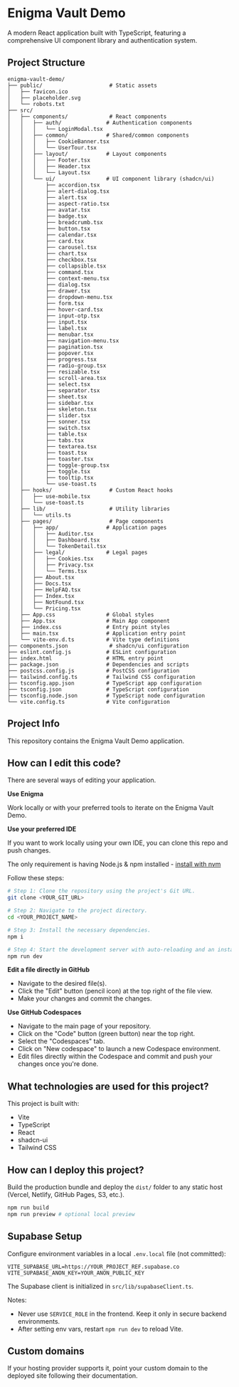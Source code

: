 # Enigma Vault Demo

A modern React application built with TypeScript, featuring a comprehensive UI component library and authentication system.

## Project Structure

```
enigma-vault-demo/
├── public/                     # Static assets
│   ├── favicon.ico
│   ├── placeholder.svg
│   └── robots.txt
├── src/
│   ├── components/             # React components
│   │   ├── auth/              # Authentication components
│   │   │   └── LoginModal.tsx
│   │   ├── common/            # Shared/common components
│   │   │   ├── CookieBanner.tsx
│   │   │   └── UserTour.tsx
│   │   ├── layout/            # Layout components
│   │   │   ├── Footer.tsx
│   │   │   ├── Header.tsx
│   │   │   └── Layout.tsx
│   │   └── ui/                # UI component library (shadcn/ui)
│   │       ├── accordion.tsx
│   │       ├── alert-dialog.tsx
│   │       ├── alert.tsx
│   │       ├── aspect-ratio.tsx
│   │       ├── avatar.tsx
│   │       ├── badge.tsx
│   │       ├── breadcrumb.tsx
│   │       ├── button.tsx
│   │       ├── calendar.tsx
│   │       ├── card.tsx
│   │       ├── carousel.tsx
│   │       ├── chart.tsx
│   │       ├── checkbox.tsx
│   │       ├── collapsible.tsx
│   │       ├── command.tsx
│   │       ├── context-menu.tsx
│   │       ├── dialog.tsx
│   │       ├── drawer.tsx
│   │       ├── dropdown-menu.tsx
│   │       ├── form.tsx
│   │       ├── hover-card.tsx
│   │       ├── input-otp.tsx
│   │       ├── input.tsx
│   │       ├── label.tsx
│   │       ├── menubar.tsx
│   │       ├── navigation-menu.tsx
│   │       ├── pagination.tsx
│   │       ├── popover.tsx
│   │       ├── progress.tsx
│   │       ├── radio-group.tsx
│   │       ├── resizable.tsx
│   │       ├── scroll-area.tsx
│   │       ├── select.tsx
│   │       ├── separator.tsx
│   │       ├── sheet.tsx
│   │       ├── sidebar.tsx
│   │       ├── skeleton.tsx
│   │       ├── slider.tsx
│   │       ├── sonner.tsx
│   │       ├── switch.tsx
│   │       ├── table.tsx
│   │       ├── tabs.tsx
│   │       ├── textarea.tsx
│   │       ├── toast.tsx
│   │       ├── toaster.tsx
│   │       ├── toggle-group.tsx
│   │       ├── toggle.tsx
│   │       ├── tooltip.tsx
│   │       └── use-toast.ts
│   ├── hooks/                  # Custom React hooks
│   │   ├── use-mobile.tsx
│   │   └── use-toast.ts
│   ├── lib/                    # Utility libraries
│   │   └── utils.ts
│   ├── pages/                  # Page components
│   │   ├── app/               # Application pages
│   │   │   ├── Auditor.tsx
│   │   │   ├── Dashboard.tsx
│   │   │   └── TokenDetail.tsx
│   │   ├── legal/             # Legal pages
│   │   │   ├── Cookies.tsx
│   │   │   ├── Privacy.tsx
│   │   │   └── Terms.tsx
│   │   ├── About.tsx
│   │   ├── Docs.tsx
│   │   ├── HelpFAQ.tsx
│   │   ├── Index.tsx
│   │   ├── NotFound.tsx
│   │   └── Pricing.tsx
│   ├── App.css                # Global styles
│   ├── App.tsx                # Main App component
│   ├── index.css              # Entry point styles
│   ├── main.tsx               # Application entry point
│   └── vite-env.d.ts          # Vite type definitions
├── components.json             # shadcn/ui configuration
├── eslint.config.js           # ESLint configuration
├── index.html                 # HTML entry point
├── package.json               # Dependencies and scripts
├── postcss.config.js          # PostCSS configuration
├── tailwind.config.ts         # Tailwind CSS configuration
├── tsconfig.app.json          # TypeScript app configuration
├── tsconfig.json              # TypeScript configuration
├── tsconfig.node.json         # TypeScript node configuration
└── vite.config.ts             # Vite configuration
```

## Project Info

This repository contains the Enigma Vault Demo application.

## How can I edit this code?

There are several ways of editing your application.

**Use Enigma**

Work locally or with your preferred tools to iterate on the Enigma Vault Demo.

**Use your preferred IDE**

If you want to work locally using your own IDE, you can clone this repo and push changes.

The only requirement is having Node.js & npm installed - [install with nvm](https://github.com/nvm-sh/nvm#installing-and-updating)

Follow these steps:

```sh
# Step 1: Clone the repository using the project's Git URL.
git clone <YOUR_GIT_URL>

# Step 2: Navigate to the project directory.
cd <YOUR_PROJECT_NAME>

# Step 3: Install the necessary dependencies.
npm i

# Step 4: Start the development server with auto-reloading and an instant preview.
npm run dev
```

**Edit a file directly in GitHub**

- Navigate to the desired file(s).
- Click the "Edit" button (pencil icon) at the top right of the file view.
- Make your changes and commit the changes.

**Use GitHub Codespaces**

- Navigate to the main page of your repository.
- Click on the "Code" button (green button) near the top right.
- Select the "Codespaces" tab.
- Click on "New codespace" to launch a new Codespace environment.
- Edit files directly within the Codespace and commit and push your changes once you're done.

## What technologies are used for this project?

This project is built with:

- Vite
- TypeScript
- React
- shadcn-ui
- Tailwind CSS

## How can I deploy this project?

Build the production bundle and deploy the `dist/` folder to any static host (Vercel, Netlify, GitHub Pages, S3, etc.).

```sh
npm run build
npm run preview # optional local preview
```

## Supabase Setup

Configure environment variables in a local `.env.local` file (not committed):

```
VITE_SUPABASE_URL=https://YOUR_PROJECT_REF.supabase.co
VITE_SUPABASE_ANON_KEY=YOUR_ANON_PUBLIC_KEY
```

The Supabase client is initialized in `src/lib/supabaseClient.ts`.

Notes:
- Never use `SERVICE_ROLE` in the frontend. Keep it only in secure backend environments.
- After setting env vars, restart `npm run dev` to reload Vite.

## Custom domains

If your hosting provider supports it, point your custom domain to the deployed site following their documentation.
